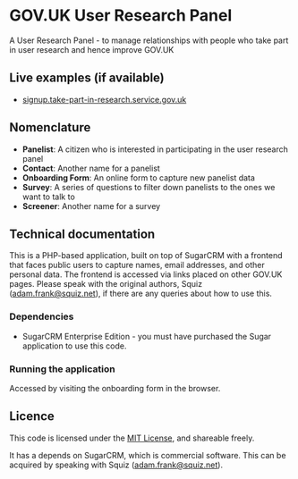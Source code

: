 # GOV.UK User Research Panel

A User Research Panel - to manage relationships with people who take part in user research and hence improve GOV.UK

## Live examples (if available)

- [signup.take-part-in-research.service.gov.uk](https://signup.take-part-in-research.service.gov.uk/)

## Nomenclature

- **Panelist**: A citizen who is interested in participating in the user research panel
- **Contact**: Another name for a panelist
- **Onboarding Form**: An online form to capture new panelist data
- **Survey**: A series of questions to filter down panelists to the ones we want to talk to
- **Screener**: Another name for a survey

## Technical documentation

This is a PHP-based application, built on top of SugarCRM with a frontend that faces public
users to capture names, email addresses, and other personal data. The frontend is accessed
via links placed on other GOV.UK pages. Please speak with the original authors, Squiz
(adam.frank@squiz.net), if there are any queries about how to use this.

### Dependencies

- SugarCRM Enterprise Edition - you must have purchased the Sugar application to use this code.

### Running the application

Accessed by visiting the onboarding form in the browser.

## Licence

This code is licensed under the [MIT License](LICENSE), and shareable freely.

It has a depends on SugarCRM, which is commercial software. This can be acquired by speaking with Squiz (adam.frank@squiz.net).
